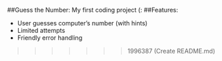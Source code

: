 
##Guess the Number: 
My first coding project (: 
##Features:
- User guesses computer’s number (with hints)
- Limited attempts
- Friendly error handling
>>>>>>> 1996387 (Create README.md)
